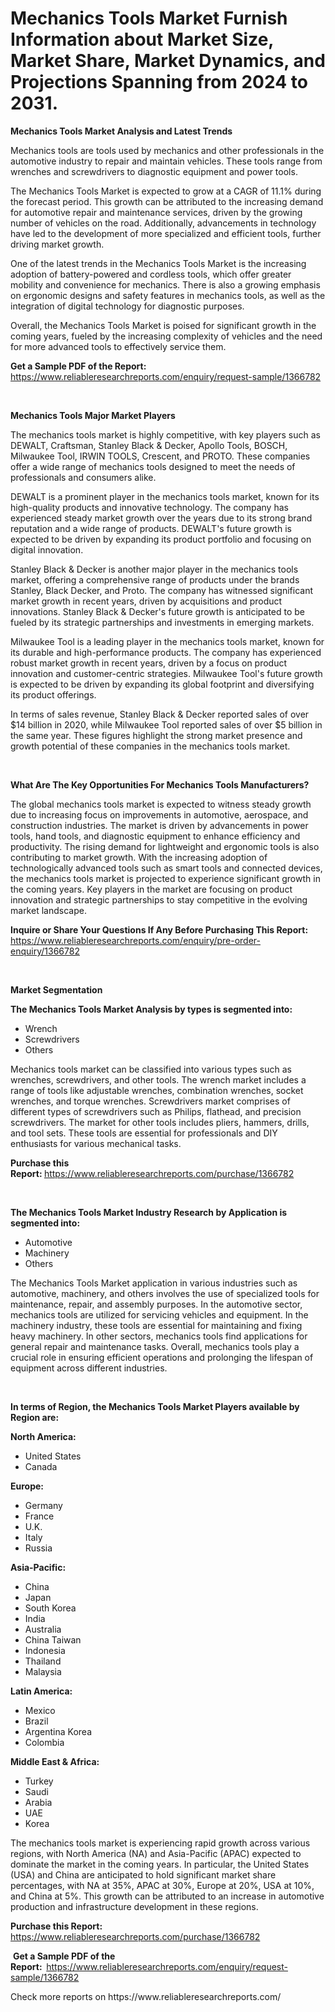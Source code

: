 <p><h1>Mechanics Tools Market Furnish Information about Market Size, Market Share, Market Dynamics, and Projections Spanning from 2024 to 2031.</h1></p><p><strong>Mechanics Tools Market Analysis and Latest Trends</strong></p>
<p><p>Mechanics tools are tools used by mechanics and other professionals in the automotive industry to repair and maintain vehicles. These tools range from wrenches and screwdrivers to diagnostic equipment and power tools.</p><p>The Mechanics Tools Market is expected to grow at a CAGR of 11.1% during the forecast period. This growth can be attributed to the increasing demand for automotive repair and maintenance services, driven by the growing number of vehicles on the road. Additionally, advancements in technology have led to the development of more specialized and efficient tools, further driving market growth.</p><p>One of the latest trends in the Mechanics Tools Market is the increasing adoption of battery-powered and cordless tools, which offer greater mobility and convenience for mechanics. There is also a growing emphasis on ergonomic designs and safety features in mechanics tools, as well as the integration of digital technology for diagnostic purposes.</p><p>Overall, the Mechanics Tools Market is poised for significant growth in the coming years, fueled by the increasing complexity of vehicles and the need for more advanced tools to effectively service them.</p></p>
<p><strong>Get a Sample PDF of the Report:&nbsp;</strong> <a href="https://www.reliableresearchreports.com/enquiry/request-sample/1366782">https://www.reliableresearchreports.com/enquiry/request-sample/1366782</a></p>
<p>&nbsp;</p>
<p><strong>Mechanics Tools Major Market Players</strong></p>
<p><p>The mechanics tools market is highly competitive, with key players such as DEWALT, Craftsman, Stanley Black & Decker, Apollo Tools, BOSCH, Milwaukee Tool, IRWIN TOOLS, Crescent, and PROTO. These companies offer a wide range of mechanics tools designed to meet the needs of professionals and consumers alike.</p><p>DEWALT is a prominent player in the mechanics tools market, known for its high-quality products and innovative technology. The company has experienced steady market growth over the years due to its strong brand reputation and a wide range of products. DEWALT's future growth is expected to be driven by expanding its product portfolio and focusing on digital innovation.</p><p>Stanley Black & Decker is another major player in the mechanics tools market, offering a comprehensive range of products under the brands Stanley, Black Decker, and Proto. The company has witnessed significant market growth in recent years, driven by acquisitions and product innovations. Stanley Black & Decker's future growth is anticipated to be fueled by its strategic partnerships and investments in emerging markets.</p><p>Milwaukee Tool is a leading player in the mechanics tools market, known for its durable and high-performance products. The company has experienced robust market growth in recent years, driven by a focus on product innovation and customer-centric strategies. Milwaukee Tool's future growth is expected to be driven by expanding its global footprint and diversifying its product offerings.</p><p>In terms of sales revenue, Stanley Black & Decker reported sales of over $14 billion in 2020, while Milwaukee Tool reported sales of over $5 billion in the same year. These figures highlight the strong market presence and growth potential of these companies in the mechanics tools market.</p></p>
<p>&nbsp;</p>
<p><strong>What Are The Key Opportunities For Mechanics Tools Manufacturers?</strong></p>
<p><p>The global mechanics tools market is expected to witness steady growth due to increasing focus on improvements in automotive, aerospace, and construction industries. The market is driven by advancements in power tools, hand tools, and diagnostic equipment to enhance efficiency and productivity. The rising demand for lightweight and ergonomic tools is also contributing to market growth. With the increasing adoption of technologically advanced tools such as smart tools and connected devices, the mechanics tools market is projected to experience significant growth in the coming years. Key players in the market are focusing on product innovation and strategic partnerships to stay competitive in the evolving market landscape.</p></p>
<p><strong>Inquire or Share Your Questions If Any Before Purchasing This Report:</strong> <a href="https://www.reliableresearchreports.com/enquiry/pre-order-enquiry/1366782">https://www.reliableresearchreports.com/enquiry/pre-order-enquiry/1366782</a></p>
<p>&nbsp;</p>
<p><strong>Market Segmentation</strong></p>
<p><strong>The Mechanics Tools Market Analysis by types is segmented into:</strong></p>
<p><ul><li>Wrench</li><li>Screwdrivers</li><li>Others</li></ul></p>
<p><p>Mechanics tools market can be classified into various types such as wrenches, screwdrivers, and other tools. The wrench market includes a range of tools like adjustable wrenches, combination wrenches, socket wrenches, and torque wrenches. Screwdrivers market comprises of different types of screwdrivers such as Philips, flathead, and precision screwdrivers. The market for other tools includes pliers, hammers, drills, and tool sets. These tools are essential for professionals and DIY enthusiasts for various mechanical tasks.</p></p>
<p><strong>Purchase this Report:&nbsp;</strong><a href="https://www.reliableresearchreports.com/purchase/1366782">https://www.reliableresearchreports.com/purchase/1366782</a></p>
<p>&nbsp;</p>
<p><strong>The Mechanics Tools Market Industry Research by Application is segmented into:</strong></p>
<p><ul><li>Automotive</li><li>Machinery</li><li>Others</li></ul></p>
<p><p>The Mechanics Tools Market application in various industries such as automotive, machinery, and others involves the use of specialized tools for maintenance, repair, and assembly purposes. In the automotive sector, mechanics tools are utilized for servicing vehicles and equipment. In the machinery industry, these tools are essential for maintaining and fixing heavy machinery. In other sectors, mechanics tools find applications for general repair and maintenance tasks. Overall, mechanics tools play a crucial role in ensuring efficient operations and prolonging the lifespan of equipment across different industries.</p></p>
<p>&nbsp;</p>
<p><strong>In terms of Region, the Mechanics Tools Market Players available by Region are:</strong></p>
<p>
    <p> <strong> North America: </strong>
        <ul>
            <li>United States</li>
            <li>Canada</li>
        </ul>
        </p> 
    <p> <strong> Europe: </strong>
        <ul>
            <li>Germany</li>
            <li>France</li>
            <li>U.K.</li>
            <li>Italy</li>
            <li>Russia</li>
        </ul>
        </p> 
    <p> <strong> Asia-Pacific: </strong>
        <ul>
            <li>China</li>
            <li>Japan</li>
            <li>South Korea</li>
            <li>India</li>
            <li>Australia</li>
            <li>China Taiwan</li>
            <li>Indonesia</li>
            <li>Thailand</li>
            <li>Malaysia</li>
        </ul>
        </p> 
    <p> <strong> Latin America: </strong>
        <ul>
            <li>Mexico</li>
            <li>Brazil</li>
            <li>Argentina Korea</li>
            <li>Colombia</li>
        </ul>
        </p> 
    <p> <strong> Middle East & Africa: </strong>
        <ul>
            <li>Turkey</li>
            <li>Saudi</li>
            <li>Arabia</li>
            <li>UAE</li>
            <li>Korea</li>
        </ul>
    </p>
    </p>
<p><p>The mechanics tools market is experiencing rapid growth across various regions, with North America (NA) and Asia-Pacific (APAC) expected to dominate the market in the coming years. In particular, the United States (USA) and China are anticipated to hold significant market share percentages, with NA at 35%, APAC at 30%, Europe at 20%, USA at 10%, and China at 5%. This growth can be attributed to an increase in automotive production and infrastructure development in these regions.</p></p>
<p><strong>Purchase this Report: </strong><a href="https://www.reliableresearchreports.com/purchase/1366782">https://www.reliableresearchreports.com/purchase/1366782</a></p>
<p>&nbsp;<strong>Get a Sample PDF of the Report:&nbsp;&nbsp;</strong><a href="https://www.reliableresearchreports.com/enquiry/request-sample/1366782">https://www.reliableresearchreports.com/enquiry/request-sample/1366782</a></p>
<p><strong></strong></p>
<p>Check more reports on https://www.reliableresearchreports.com/</p>